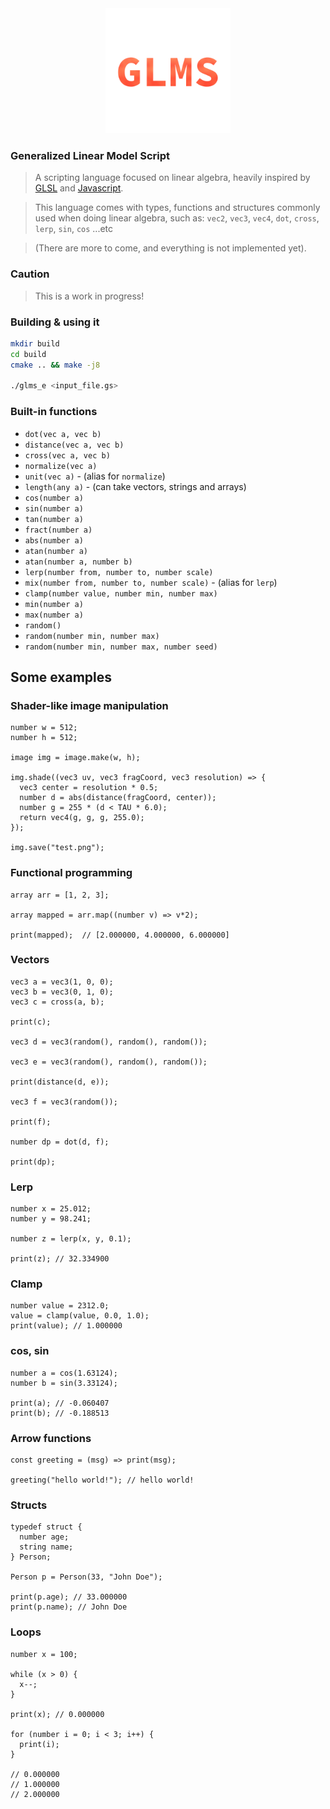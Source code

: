 <div align="center" style="text-align: center;">
  <img width="200" src="glms.png"/>
</div>

### Generalized Linear Model Script
> A scripting language focused on linear algebra, heavily inspired by [GLSL](https://en.wikipedia.org/wiki/OpenGL_Shading_Language)
> and [Javascript](https://en.wikipedia.org/wiki/JavaScript).

> This language comes with types, functions and structures commonly used when doing linear algebra,
> such as: `vec2`, `vec3`, `vec4`, `dot`, `cross`, `lerp`, `sin`, `cos` ...etc

> (There are more to come, and everything is not implemented yet).

### Caution
> This is a work in progress!

### Building & using it
```bash
mkdir build
cd build
cmake .. && make -j8

./glms_e <input_file.gs>
```

### Built-in functions
* `dot(vec a, vec b)`
* `distance(vec a, vec b)`
* `cross(vec a, vec b)`
* `normalize(vec a)`
* `unit(vec a)` - (alias for `normalize`)
* `length(any a)` - (can take vectors, strings and arrays) 
* `cos(number a)`
* `sin(number a)`
* `tan(number a)`
* `fract(number a)`
* `abs(number a)`
* `atan(number a)`
* `atan(number a, number b)`
* `lerp(number from, number to, number scale)`
* `mix(number from, number to, number scale)` - (alias for `lerp`)
* `clamp(number value, number min, number max)`
* `min(number a)`
* `max(number a)`
* `random()`
* `random(number min, number max)`
* `random(number min, number max, number seed)`

## Some examples

### Shader-like image manipulation
```
number w = 512;
number h = 512;

image img = image.make(w, h);

img.shade((vec3 uv, vec3 fragCoord, vec3 resolution) => {
  vec3 center = resolution * 0.5;
  number d = abs(distance(fragCoord, center));
  number g = 255 * (d < TAU * 6.0);
  return vec4(g, g, g, 255.0);
});

img.save("test.png");
```

### Functional programming
```
array arr = [1, 2, 3];

array mapped = arr.map((number v) => v*2);

print(mapped);  // [2.000000, 4.000000, 6.000000]
```

### Vectors
```
vec3 a = vec3(1, 0, 0);
vec3 b = vec3(0, 1, 0);
vec3 c = cross(a, b);

print(c);

vec3 d = vec3(random(), random(), random());

vec3 e = vec3(random(), random(), random());

print(distance(d, e));

vec3 f = vec3(random());

print(f);

number dp = dot(d, f);

print(dp);
```

### Lerp
```
number x = 25.012;
number y = 98.241;

number z = lerp(x, y, 0.1);

print(z); // 32.334900
```

### Clamp
```
number value = 2312.0;
value = clamp(value, 0.0, 1.0);
print(value); // 1.000000
```

### cos, sin
```
number a = cos(1.63124);
number b = sin(3.33124);

print(a); // -0.060407
print(b); // -0.188513
```

### Arrow functions
```
const greeting = (msg) => print(msg);

greeting("hello world!"); // hello world!
```

### Structs
```
typedef struct {
  number age;
  string name;
} Person;

Person p = Person(33, "John Doe");

print(p.age); // 33.000000
print(p.name); // John Doe
```

### Loops
```
number x = 100;

while (x > 0) {
  x--;
}

print(x); // 0.000000

for (number i = 0; i < 3; i++) {
  print(i);
}

// 0.000000
// 1.000000
// 2.000000

```
